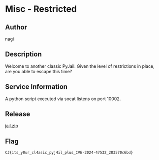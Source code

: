 # Misc - Restricted

## Author
nagi

## Description
Welcome to another classic PyJail. Given the level of restrictions in place, are you able to escape this time?

## Service Information
A python script executed via socat listens on port 10002.

## Release
[jail.zip](release/jail.zip)

## Flag
`CJ{its_y0ur_cl4asic_pyj4il_plus_CVE-2024-47532_283570c6bd}`
